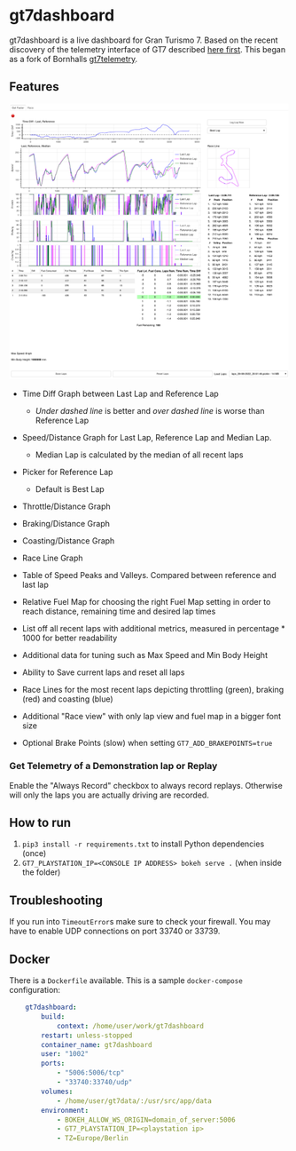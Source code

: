 # gt7dashboard

gt7dashboard is a live dashboard for Gran Turismo 7. Based on the recent discovery of the telemetry interface of GT7 described [here first](https://www.gtplanet.net/forum/threads/gt7-is-compatible-with-motion-rig.410728 ). This began as a fork of Bornhalls [gt7telemetry](https://github.com/Bornhall/gt7telemetry).

## Features

![image-20220816134448786](README.assets/screenshot.png)

* Time Diff Graph between Last Lap and Reference Lap
  * *Under dashed line* is better and *over dashed line* is worse than Reference Lap
  
* Speed/Distance Graph for Last Lap, Reference Lap and Median Lap.
  * Median Lap is calculated by the median of all recent laps
* Picker for Reference Lap
  * Default is Best Lap

* Throttle/Distance Graph
* Braking/Distance Graph
* Coasting/Distance Graph
* Race Line Graph
* Table of Speed Peaks and Valleys. Compared between reference and last lap
* Relative Fuel Map for choosing the right Fuel Map setting in order to reach distance, remaining time and desired lap times
* List off all recent laps with additional metrics, measured in percentage * 1000 for better readability
* Additional data for tuning such as Max Speed and Min Body Height
* Ability to Save current laps and reset all laps
* Race Lines for the most recent laps depicting throttling (green), braking (red) and coasting (blue)
* Additional "Race view" with only lap view and fuel map in a bigger font size
* Optional Brake Points (slow) when setting `GT7_ADD_BRAKEPOINTS=true`

### Get Telemetry of a Demonstration lap or Replay

Enable the "Always Record" checkbox to always record replays. Otherwise will only the laps you are actually driving are recorded.

## How to run

1. `pip3 install -r requirements.txt` to install Python dependencies (once)
2. `GT7_PLAYSTATION_IP=<CONSOLE IP ADDRESS> bokeh serve .` (when inside the folder)

## Troubleshooting

If you run into `TimeoutError`s make sure to check your firewall. You may have to enable UDP connections on port 33740 or 33739.

## Docker

There is a `Dockerfile` available. This is a sample `docker-compose` configuration:

```yaml
    gt7dashboard:
        build:
            context: /home/user/work/gt7dashboard
        restart: unless-stopped
        container_name: gt7dashboard
        user: "1002"
        ports:
            - "5006:5006/tcp"
            - "33740:33740/udp"
        volumes:
            - /home/user/gt7data/:/usr/src/app/data
        environment:
            - BOKEH_ALLOW_WS_ORIGIN=domain_of_server:5006
            - GT7_PLAYSTATION_IP=<playstation ip>
            - TZ=Europe/Berlin
```


